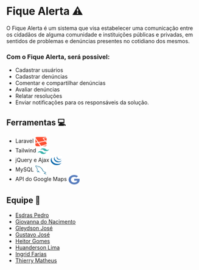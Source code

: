 # Fique Alerta ⚠️
 O Fique Alerta é um sistema que visa estabelecer uma comunicação entre os cidadãos de alguma comunidade e instituições públicas e privadas, em sentidos de problemas e denúncias presentes no cotidiano dos mesmos.
 
 ### Com o Fique Alerta, será possivel:
 * Cadastrar usuários
 * Cadastrar denúncias
 * Comentar e compartilhar denúncias
 * Avaliar denúncias
 * Relatar resoluções
 * Enviar notificações para os responsáveis da solução.
 
 ## Ferramentas :computer:
 * Laravel <img align="center" alt="Laravel" height="25" width="30" src="https://raw.githubusercontent.com/devicons/devicon/master/icons/laravel/laravel-plain.svg">
 * Tailwind <img align="center" alt="Tailwindcss" height="25" width="30" src="https://raw.githubusercontent.com/devicons/devicon/master/icons/tailwindcss/tailwindcss-plain.svg">
 * jQuery e Ajax <img align="center" alt="Jquery" height="25" width="30" src="https://raw.githubusercontent.com/devicons/devicon/master/icons/jquery/jquery-plain.svg">
 * MySQL <img align="center" alt="MySQL" height="25" width="30" src="https://raw.githubusercontent.com/devicons/devicon/master/icons/mysql/mysql-plain.svg">
 * API do Google Maps <img align="center" alt="GoogleMaps" height="25" width="30" src="https://raw.githubusercontent.com/devicons/devicon/master/icons/google/google-plain.svg">


## Equipe :handshake:
* [Esdras Pedro](https://github.com/EsdrasPedro)
* [Giovanna do Nacimento](https://github.com/Giovannanascimento)
* [Gleydson José](https://github.com/Gjss333)
* [Gustavo José](https://github.com/gustavojms)
* [Heitor Gomes](https://github.com/HeitorGomesIF)
* [Huanderson Lima](https://github.com/huandersonlima)
* [Ingrid Farias](https://github.com/Ingrid-st)
* [Thierry Matheus](https://github.com/ThierryMatheus)
